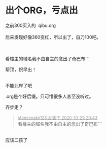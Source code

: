 # 出个ORG，亏点出


之前300买入的&nbsp;&nbsp;qibu.org&nbsp;&nbsp;<br />
<br />
后来发现好像360变红，所以出了，自刀100吧。<br />
<br />
<br />


看楼主的域名我不由自主的念出了奇巴布```

帮顶，祝早出！<br />
<br />
<img src="static/image/smiley/default/time.gif" smilieid="15" border="0" alt="" /><img src="static/image/smiley/default/time.gif" smilieid="15" border="0" alt="" /><img src="static/image/smiley/default/time.gif" smilieid="15" border="0" alt="" />

不能北岸了吧<img id="aimg_FRwT5" onclick="zoom(this, this.src, 0, 0, 0)" class="zoom" src="https://cdn.jsdelivr.net/gh/hishis/forum-master/public/images/patch.gif" onmouseover="img_onmouseoverfunc(this)" onload="thumbImg(this)" border="0" alt="" />

.org是个好后缀。只可惜很多人甚至没听过。

齐步走？

<div class="quote"><blockquote><font size="2"><a href="https://www.hostloc.com/forum.php?mod=redirect&amp;goto=findpost&amp;pid=9371202&amp;ptid=759970" target="_blank"><font color="#999999">stonesnake123 发表于 2020-10-29 20:43</font></a></font><br />
看楼主的域名我不由自主的念出了奇巴布```</blockquote></div><br />
应该二孩了

